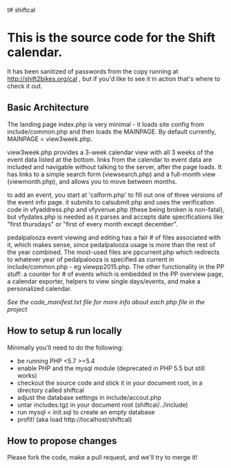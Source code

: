 t# shiftcal

This is the source code for the Shift calendar.
===============================================

It has been sanitized of passwords from the copy running at http://shift2bikes.org/cal , but if you'd like to see it in action that's where to check it out.

Basic Architecture
------------------

The landing page index.php is very minimal - it loads site config from include/common.php and then loads the MAINPAGE.  By default currently, MAINPAGE = view3week.php.

view3week.php provides a 3-week calendar view with all 3 weeks of the event data listed at the bottom.  links from the calendar to event data are included and navigable without talking to the server, after the page loads.  It has links to a simple search form (viewsearch.php) and a full-month view (viewmonth.php), and allows you to move between months.

to add an event, you start at 'calform.php' to fill out one of three versions of the event info page.  it submits to calsubmit.php and uses the verification code in vfyaddress.php and vfyvenue.php (these being broken is non-fatal), but vfydates.php is needed as it parses and accepts date specifications like "first thursdays" or "first of every month except december".

pedalpalooza event viewing and editing has a fair # of files associated with it, which makes sense, since pedalpalooza usage is more than the rest of the year combined.  The most-used files are ppcurrent.php which redirects to whatever year of pedalpalooza is specified as current in include/common.php - eg viewpp2015.php.  The other functionality in the PP stuff: a counter for # of events which is embedded in the PP overview page, a calendar exporter, helpers to view single days/events, and make a personalized calendar.

*See the code_manifest.txt file for more info about each php file in the project*

How to setup & run locally
--------------------------

Minimally you'll need to do the following:

- be running PHP <5.7 >=5.4
- enable PHP and the mysql module (deprecated in PHP 5.5 but still works)
- checkout the source code and stick it in your document root, in a directory called shiftcal
- adjust the database settings in include/accout.php
- untar includes.tgz in your document root (shiftcal/../include)
- run mysql < init.sql to create an empty database
- profit! (aka load http://localhost/shiftcal)


How to propose changes
----------------------

Please fork the code, make a pull request, and we'll try to merge it!
